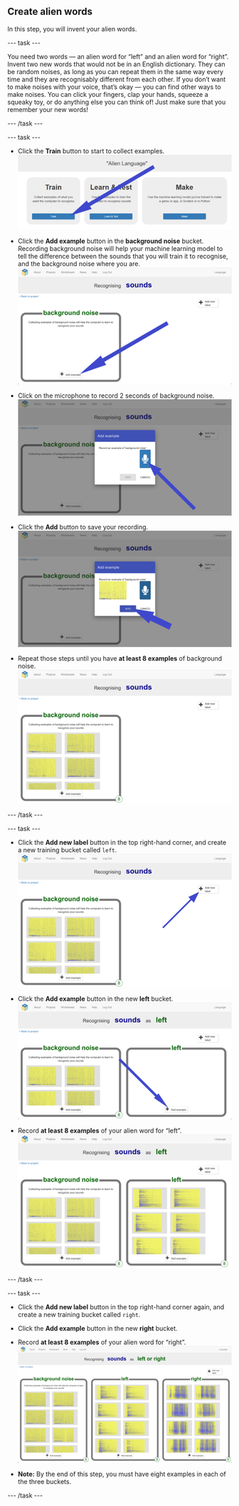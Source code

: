 ## Create alien words
In this step, you will invent your alien words.

\--- task \---

You need two words — an alien word for “left” and an alien word for “right”. Invent two new words that would not be in an English dictionary. They can be random noises, as long as you can repeat them in the same way every time and they are recognisably different from each other. If you don’t want to make noises with your voice, that’s okay — you can find other ways to make noises. You can click your fingers, clap your hands, squeeze a squeaky toy, or do anything else you can think of! Just make sure that you remember your new words!

\--- /task \---

\--- task \---

+ Click the **Train** button to start to collect examples. ![Arrow pointing to the train button](images/click-train.png)

+ Click the **Add example** button in the **background noise** bucket. Recording background noise will help your machine learning model to tell the difference between the sounds that you will train it to recognise, and the background noise where you are. ![Arrow pointing to the add example button](images/background-noise-annotated.png)

+ Click on the microphone to record 2 seconds of background noise. ![Arrow pointing to microphone button](images/add-example-annotated.png)

+ Click the **Add** button to save your recording. ![Arrow pointing to add button](images/save-example-annotated.png)

+ Repeat those steps until you have **at least 8 examples** of background noise. ![bucket filled with 8 background examples](images/8-background.png)

\--- /task \---

\--- task \---

+ Click the **Add new label** button in the top right-hand corner, and create a new training bucket called `left`. ![Arrow pointing to the add new label button](images/8-background-annotated.png)

+ Click the **Add example** button in the new **left** bucket. ![Arrow pointing to the add example button](images/left-empty-annotated.png)

+ Record **at least 8 examples** of your alien word for “left”. ![bucket filled with 8 left examples](images/8-left.png)

\--- /task \---


\--- task \---

+ Click the **Add new label** button in the top right-hand corner again, and create a new training bucket called `right`.

+ Click the **Add example** button in the new **right** bucket.

+ Record **at least 8 examples** of your alien word for “right”. ![bucket filled with 8 right examples](images/8-right.png)

+ **Note:** By the end of this step, you must have eight examples in each of the three buckets.

\--- /task \---
